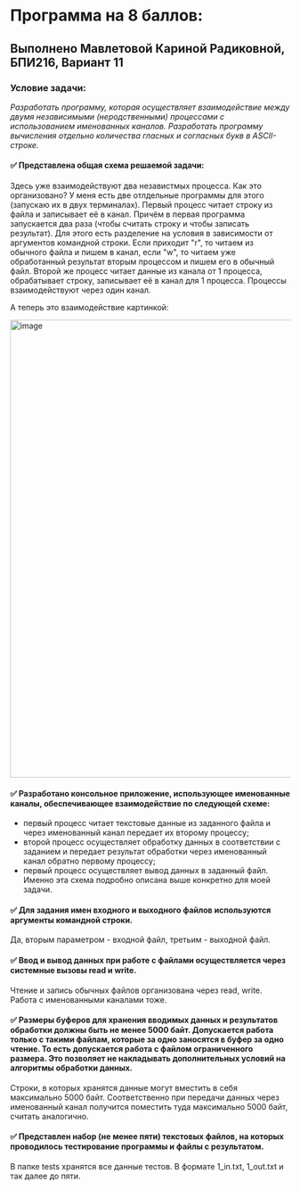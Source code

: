 # Программа на 8 баллов:

## Выполнено Мавлетовой Кариной Радиковной, БПИ216, Вариант 11
### Условие задачи:
*Разработать программу, которая осуществляет взаимодействие между двумя независимыми (неродственными) процессами с использованием именованных каналов.*
*Разработать программу вычисления отдельно количества гласных и согласных букв в ASCII-строке.*


#### :white_check_mark: Представлена общая схема решаемой задачи:
Здесь уже взаимодействуют два независтмых процесса. Как это организовано? У меня есть две отлдельные программы для этого (запускаю их в двух терминалах). Первый процесс читает строку из файла и записывает её в канал. Причём в первая программа запускается два раза (чтобы считать строку и чтобы записать результат). Для этого есть разделение на условия в зависимости от аргументов командной строки. Если приходит "r", то читаем из обычного файла и пишем в канал, если "w", то читаем уже обработанный результат вторым процессом и пишем его в обычный файл. Второй же процесс читает данные из канала от 1 процесса, обрабатывает строку, записывает её в канал для 1 процесса. Процессы взаимодействуют через один канал.

А теперь это взаимодействие картинкой:

<img width="821" alt="image" src="https://user-images.githubusercontent.com/115434090/226199994-56ccb575-d7f6-45fe-987e-f63707cd1051.png">

#### :white_check_mark: Разработано консольное приложение, использующее именованные каналы, обеспечивающее взаимодействие по следующей схеме:
+ первый процесс читает текстовые данные из заданного файла и через именованный канал передает их второму процессу;
+ второй процесс осуществляет обработку данных в соответствии с заданием и передает результат обработки через именованный канал обратно первому процессу;
+ первый процесс осуществляет вывод данных в заданный файл.
Именно эта схема подробно описана выше конкретно для моей задачи.

#### :white_check_mark: Для задания имен входного и выходного файлов используются аргументы командной строки.
Да, вторым параметром - входной файл, третьим - выходной файл.

#### :white_check_mark: Ввод и вывод данных при работе с файлами осуществляется через системные вызовы read и write.
Чтение и запись обычных файлов организована через read, write. Работа с именованными каналами тоже.

#### :white_check_mark: Размеры буферов для хранения вводимых данных и результатов обработки должны быть не менее 5000 байт. Допускается работа только с такими файлам, которые за одно заносятся в буфер за одно чтение. То есть допускается работа с файлом ограниченного размера. Это позволяет не накладывать дополнительных условий на алгоритмы обработки данных.

Строки, в которых хранятся данные могут вместить в себя максимально 5000 байт. Соответственно при передачи данных через именованный канал получится поместить туда максимально 5000 байт, считать аналогично.

#### :white_check_mark: Представлен набор (не менее пяти) текстовых файлов, на которых проводилось тестирование программы и файлы с результатом.
В папке tests хранятся все данные тестов. В формате 1_in.txt, 1_out.txt и так далее до пяти.



